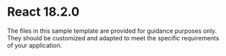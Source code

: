 # React 18.2.0
The files in this sample template are provided for guidance purposes only. They should be customized and adapted to meet the specific requirements of your application.
